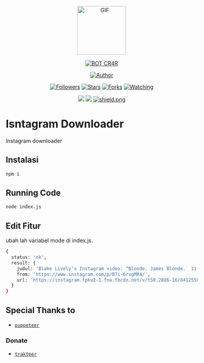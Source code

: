 <p align="center">
<img src="https://media.giphy.com/media/4dM1U76aAQ3dbE6bc3/giphy.gif" alt="GIF" width="128" height="128"/>
</p>
<p align="center">
<a href="#"><img title="BOT CR4R" src="https://img.shields.io/badge/cr4r BOT-green?colorA=%23ff0000&colorB=%23017e40&style=for-the-badge"></a>
</p>
<p align="center">
<a href="https://github.com/cr4r"><img title="Author" src="https://img.shields.io/badge/Author-CR4R-blue.svg?style=for-the-badge&logo=github"></a>
</p>
<p align="center">
<a href="https://github.com/cr4r/followers"><img title="Followers" src="https://img.shields.io/github/followers/cr4r?color=blue&style=flat-circle"></a>
<a href="https://github.com/cr4r/"><img title="Stars" src="https://img.shields.io/github/stars/cr4r/botwat?color=red&style=flat-square"></a>
<a href="https://github.com/cr4r/botwat/network/members"><img title="Forks" src="https://img.shields.io/github/forks/cr4r/botwat?color=blue&style=flat-circle"></a>
<a href="https://github.com/cr4r/botwat/watchers"><img title="Watching" src="https://img.shields.io/github/watchers/cr4r/botwat?label=Watchers&color=blue&style=flat-square"></a>
</p>
<p align="center">
<img src="https://badges.frapsoft.com/os/v1/open-source.svg?v=102)](https://github.com/ellerbrock/open-source-badges/">
<img src="http://hits.dwyl.com/cr4r/botwat.svg"/>
<a href="https://github.com/cr4r"><img src="https://img.shields.io/badge/license-GNU%20GPL%20v3-green?style=flat-square" alt="shield.png"></a>
</p>

# Isntagram Downloader
Instagram downloader

## Instalasi
```bash
npm i
```

## Running Code
```bash
node index.js
```
## Edit Fitur
ubah lah variabel mode di index.js.

```bash
{
  status: 'ok',
  result: {
    judul: 'Blake Lively’s Instagram video: “Blonde. James Blonde.  11 days til @therhythmsectionmovie #therhythmsection”',
    from: 'https://www.instagram.com/p/B7i-6rvgMR4/',
    url: 'https://instagram.fpku2-1.fna.fbcdn.net/v/t50.2886-16/84125582_195704598249796_3480270514273424028_n.mp4?efg=eyJ2ZW5jb2RlX3RhZyI6InZ0c192b2RfdXJsZ2VuLjcyMC5mZWVkLmRlZmF1bHQiLCJxZV9ncm91cHMiOiJbXCJpZ193ZWJfZGVsaXZlcnlfdnRzX290ZlwiXSJ9&_nc_ht=instagram.fpku2-1.fna.fbcdn.net&_nc_cat=104&_nc_ohc=EK5ThPtJRRkAX9jX-c6&vs=17861173591666959_2572998819&_nc_vs=HBksFQAYJEdJNm5Bd1ZFUVE4SC1yRUFBSnlTaU8yWFowd3dia1lMQUFBRhUAAsgBABUAGCRHSHZBOVFRRnFSYUp2UWdCQU9qS0VaQW1tMnNVYmtZTEFBQUYVAgLIAQAoABgAGwAVAAAmnq3Om5Cpuj8VAigCQzMsF0BOBDlYEGJOGBJkYXNoX2Jhc2VsaW5lXzFfdjERAHXqBwA%3D&oe=5FC8747B&oh=820f4cc1cab8ed3b6d61fec048d2ff91'
  }
}
```

## Special Thanks to
* [`puppeteer`](https://github.com/puppeteer/puppeteer/)

### Donate
* [`trakteer`](https://trakteer.id/cr4r)


